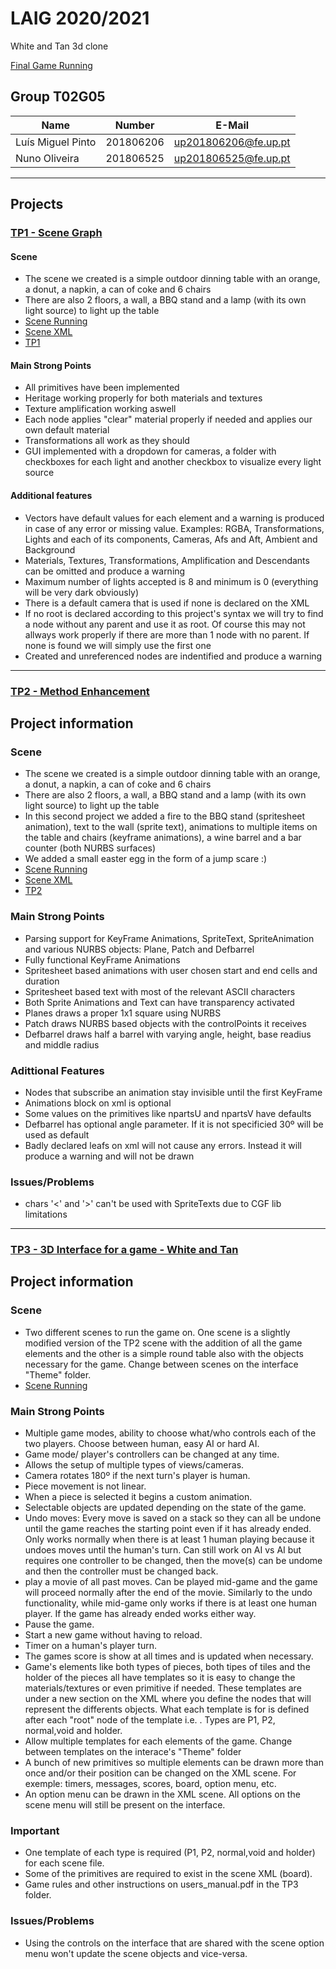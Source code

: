 # LAIG 2020/2021

White and Tan 3d clone

[Final Game Running](https://web.fe.up.pt/~up201806206/laig/TP3/)


## Group T02G05
| Name                      | Number    | E-Mail               |
| ------------------------- | --------- | ------------------   |
| Luís Miguel Pinto         | 201806206 | up201806206@fe.up.pt |
| Nuno Oliveira             | 201806525 | up201806525@fe.up.pt |

----

## Projects

### [TP1 - Scene Graph](TP1)

#### Scene
  - The scene we created is a simple outdoor dinning table with an orange, a donut, a napkin, a can of coke and 6 chairs
  - There are also 2 floors, a wall, a BBQ stand and a lamp (with its own light source) to light up the table
  - [Scene Running](https://web.fe.up.pt/~up201806206/laig/TP1/)
  - [Scene XML](./TP1/scenes/envio.xml)
  - [TP1](./TP1)

#### Main Strong Points
  - All primitives have been implemented
  - Heritage working properly for both materials and textures
  - Texture amplification working aswell
  - Each node applies "clear" material properly if needed and applies our own default material
  - Transformations all work as they should
  - GUI implemented with a dropdown for cameras, a folder with checkboxes for each light and another checkbox to visualize every light source

#### Additional features
  - Vectors have default values for each element and a warning is produced in case of any error or missing value. Examples: RGBA, Transformations, Lights and each of its components, Cameras, Afs and Aft, Ambient and Background
  - Materials, Textures, Transformations, Amplification and Descendants can be omitted and produce a warning
  - Maximum number of lights accepted is 8 and minimum is 0 (everything will be very dark obviously)
  - There is a default camera that is used if none is declared on the XML
  - If no root is declared according to this project's syntax we will try to find a node without any parent and use it as root. Of course this may not allways work properly if there are more than 1 node with no parent. If none is found we will simply use the first one
  - Created and unreferenced nodes are indentified and produce a warning

-----

### [TP2 - Method Enhancement](TP2)
## Project information

### Scene
  - The scene we created is a simple outdoor dinning table with an orange, a donut, a napkin, a can of coke and 6 chairs
  - There are also 2 floors, a wall, a BBQ stand and a lamp (with its own light source) to light up the table
  - In this second project we added a fire to the BBQ stand (spritesheet animation), text to the wall (sprite text), animations to multiple items on the table and chairs (keyframe animations), a wine barrel and a bar counter (both NURBS surfaces)
  - We added a small easter egg in the form of a jump scare :)
  - [Scene Running](https://web.fe.up.pt/~up201806206/laig/TP2/)
  - [Scene XML](./TP2/scenes/LAIG_TP2_T2_G05.xml)
  - [TP2](./TP2)

### Main Strong Points
  - Parsing support for KeyFrame Animations, SpriteText, SpriteAnimation and various NURBS objects: Plane, Patch and Defbarrel
  - Fully functional KeyFrame Animations 
  - Spritesheet based animations with user chosen start and end cells and duration
  - Spritesheet based text with most of the relevant ASCII characters
  - Both Sprite Animations and Text can have transparency activated
  - Planes draws a proper 1x1 square using NURBS
  - Patch draws NURBS based objects with the controlPoints it receives
  - Defbarrel draws half a barrel with varying angle, height, base readius and middle radius

### Adittional Features
  - Nodes that subscribe an animation stay invisible until the first KeyFrame
  - Animations block on xml is optional
  - Some values on the primitives like npartsU and npartsV have defaults
  - Defbarrel has optional angle parameter. If it is not specificied 30º will be used as default
  - Badly declared leafs on xml will not cause any errors. Instead it will produce a warning and will not be drawn

### Issues/Problems
  - chars '<' and '>' can't be used with SpriteTexts due to CGF lib limitations


----

### [TP3 - 3D Interface for a game - White and Tan](TP3)
## Project information
### Scene
  - Two different scenes to run the game on. One scene is a slightly modified version of the TP2 scene with the addition of all the game elements and the other is a simple round table also with the objects necessary for the game. Change between scenes on the interface "Theme" folder.
  - [Scene Running](https://web.fe.up.pt/~up201806206/laig/TP3/)

### Main Strong Points
  - Multiple game modes, ability to choose what/who controls each of the two players. Choose between human, easy AI or hard AI.
  - Game mode/ player's controllers can be changed at any time.
  - Allows the setup of multiple types of views/cameras.
  - Camera rotates 180º if the next turn's player is human.
  - Piece movement is not linear.
  - When a piece is selected it begins a custom animation.
  - Selectable objects are updated depending on the state of the game.
  - Undo moves: Every move is saved on a stack so they can all be undone until the game reaches the starting point even if it has already ended. Only works normally when there is at least 1 human playing because it undoes moves until the human's turn. Can still work on AI vs AI but requires one controller to be changed, then the move(s) can be undome and then the controller must be changed back.
  - play a movie of all past moves. Can be played mid-game and the game will proceed normally after the end of the movie. Similarly to the undo functionality, while mid-game only works if there is at least one human player. If the game has already ended works either way.
  - Pause the game.
  - Start a new game without having to reload.
  - Timer on a human's player turn.
  - The games score is show at all times and is updated when necessary.
  - Game's elements like both types of pieces, both tipes of tiles and the holder of the pieces all have templates so it is easy to change the materials/textures or even primitive if needed. These templates are under a new section on the XML <templates> where you define the nodes that will represent the differents objects. What each template is for is defined after each "root" node of the template i.e. <node id="P2piece" type="P2">. Types are P1, P2, normal,void and holder. 
  - Allow multiple templates for each elements of the game. Change between templates on the interace's "Theme" folder
  - A bunch of new primitives so multiple elements can be drawn more than once and/or their position can be changed on the XML scene. For exemple: timers, messages, scores, board, option menu, etc.
  - An option menu can be drawn in the XML scene. All options on the scene menu will still be present on the interface.

### Important
  - One template of each type is required (P1, P2, normal,void and holder) for each scene file.
  - Some of the primitives are required to exist in the scene XML (board).
  - Game rules and other instructions on users_manual.pdf in the TP3 folder.

### Issues/Problems

- Using the controls on the interface that are shared with the scene option menu won't update the scene objects and vice-versa.


